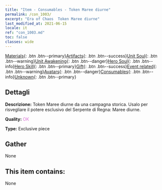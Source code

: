 ```yaml
---
title: "Item - Consumables - Token Maree diurne"
permalink: /con_1003/
excerpt: "Era of Chaos  Token Maree diurne"
last_modified_at: 2021-06-15
locale: it
ref: "con_1003.md"
toc: false
classes: wide
---
```

 [Materials](/ItemsIT/){: .btn .btn--primary}[Artifacts](/ItemsIT/Artifacts/){: .btn .btn--success}[Unit Soul](/ItemsIT/UnitSoul/){: .btn .btn--warning}[Unit Awakening](/ItemsIT/UnitAwakening/){: .btn .btn--danger}[Hero Soul](/ItemsIT/HeroSoul/){: .btn .btn--info}[Hero Skill](/ItemsIT/HeroSkill/){: .btn .btn--primary}[Gift](/ItemsIT/Gift/){: .btn .btn--success}[Event related](/ItemsIT/Events/){: .btn .btn--warning}[Avatars](/ItemsIT/Avatars/){: .btn .btn--danger}[Consumables](/ItemsIT/Consumables/){: .btn .btn--info}[Unknown](/ItemsIT/Unknown/){: .btn .btn--primary}

## Dettagli
 **Descrizione:** Token Maree diurne da una campagna storica. Usalo per risvegliare il potere esclusivo del Serpente di Regna: Maree diurne.

 **Quality:** <span style="color: #DA70D6">OK</span>

 **Type:** Exclusive piece

## Gather

  None

## This item contains:

  None

